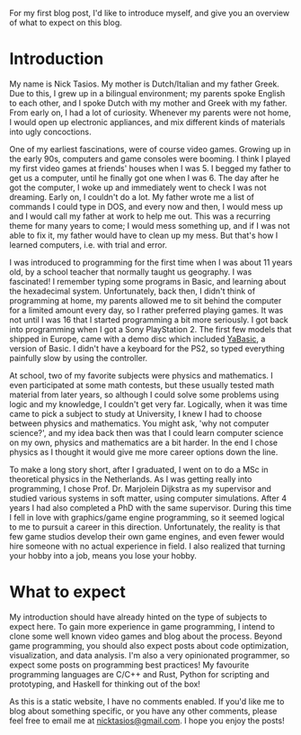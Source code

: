 <!--
.. title: First Post: Introduction and Expectations
.. slug: first_post
.. date: 2018-02-20 15:57:41 UTC+01:00
.. tags: 
.. category: 
.. link: 
.. description: 
.. pretty_url: False
.. type: text
-->

For my first blog post, I'd like to introduce myself, and give you an overview of what to expect on this blog.
<!-- TEASER_END -->

# Introduction

My name is Nick Tasios. My mother is Dutch/Italian and my father Greek. Due to this, I grew up in a bilingual environment; my parents spoke English to each other, and I spoke Dutch with my mother and Greek with my father. From early on, I had a lot of curiosity. Whenever my parents were not home, I would open up electronic appliances, and mix different kinds of materials into ugly concoctions.

One of my earliest fascinations, were of course video games. Growing up in the early 90s, computers and game consoles were booming. I think I played my first video games at friends' houses when I was 5. I begged my father to get us a computer, until he finally got one when I was 6. The day after he got the computer, I woke up and immediately went to check I was not dreaming. Early on, I couldn't do a lot. My father wrote me a list of commands I could type in DOS, and every now and then, I would mess up and I would call my father at work to help me out. This was a recurring theme for many years to come; I would mess something up, and if I was not able to fix it, my father would have to clean up my mess. But that's how I learned computers, i.e. with trial and error.

I was introduced to programming for the first time when I was about 11 years old, by a school teacher that normally taught us geography. I was fascinated! I remember typing some programs in Basic, and learning about the hexadecimal system. Unfortunately, back then, I didn't think of programming at home, my parents allowed me to sit behind the computer for a limited amount every day, so I rather preferred playing games. It was not until I was 16 that I started programming a bit more seriously. I got back into programming when I got a Sony PlayStation 2. The first few models that shipped in Europe, came with a demo disc which included [YaBasic](https://en.wikipedia.org/wiki/Yabasic), a version of Basic. I didn't have a keyboard for the PS2, so typed everything painfully slow by using the controller.

At school, two of my favorite subjects were physics and mathematics. I even participated at some math contests, but these usually tested math material from later years, so although I could solve some problems using logic and my knowledge, I couldn't get very far. Logically, when it was time came to pick a subject to study at University, I knew I had to choose between physics and mathematics. You might ask, 'why not computer science?', and my idea back then was that I could learn computer science on my own, physics and mathematics are a bit harder. In the end I chose physics as I thought it would give me more career options down the line.

To make a long story short, after I graduated, I went on to do a MSc in theoretical physics in the Netherlands. As I was getting really into programming, I chose Prof. Dr. Marjolein Dijkstra as my supervisor and studied various systems in soft matter, using computer simulations. After 4 years I had also completed a PhD with the same supervisor. During this time I fell in love with graphics/game engine programming, so it seemed logical to me to pursuit a career in this direction. Unfortunately, the reality is that few game studios develop their own game engines, and even fewer would hire someone with no actual experience in field. I also realized that turning your hobby into a job, means you lose your hobby.

# What to expect

My introduction should have already hinted on the type of subjects to expect here. To gain more experience in game programming, I intend to clone some well known video games and blog about the process. Beyond game programming, you should also expect posts about code optimization, visualization, and data analysis. I'm also a very opinionated programmer, so expect some posts on programming best practices! My favourite programming languages are C/C++ and Rust, Python for scripting and prototyping, and Haskell for thinking out of the box!

As this is a static website, I have no comments enabled. If you'd like me to blog about something specific, or you have any other comments, please feel free to email me at <a href="mailto:nicktasios@gmail.com">nicktasios@gmail.com</a>. I hope you enjoy the posts!

